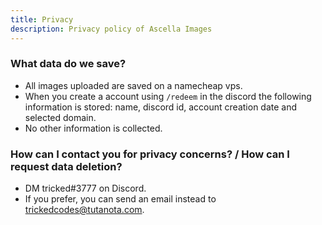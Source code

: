 ```yaml
---
title: Privacy
description: Privacy policy of Ascella Images
---
```


### What data do we save?

- All images uploaded are saved on a namecheap vps.
- When you create a account using `/redeem` in the discord the following information is stored: name, discord id, account creation date and selected domain.
- No other information is collected.

### How can I contact you for privacy concerns? / How can I request data deletion?

- DM tricked#3777 on Discord.
- If you prefer, you can send an email instead to trickedcodes@tutanota.com.
